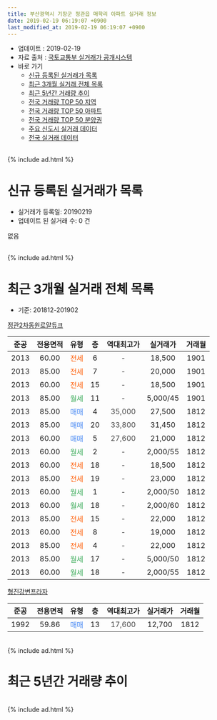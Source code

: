 ```yaml
---
title: 부산광역시 기장군 정관읍 매학리 아파트 실거래 정보
date: 2019-02-19 06:19:07 +0900
last_modified_at: 2019-02-19 06:19:07 +0900
---
```


* 업데이트 : 2019-02-19
* 자료 출처 : [국토교통부 실거래가 공개시스템](http://rt.molit.go.kr)
* 바로 가기
    * [신규 등록된 실거래가 목록](#신규-등록된-실거래가-목록)
    * [최근 3개월 실거래 전체 목록](#최근-3개월-실거래-전체-목록)
    * [최근 5년간 거래량 추이](#최근-5년간-거래량-추이)
    * [전국 거래량 TOP 50 지역](https://inasie.github.io/apt-trade-info/최근-3개월-전국에서-가장-거래가-많이-발생한-지역)
    * [전국 거래량 TOP 50 아파트](https://inasie.github.io/apt-trade-info/최근-3개월-전국에서-가장-거래가-많이-발생한-아파트)
    * [전국 거래량 TOP 50 분양권](https://inasie.github.io/apt-trade-info/최근-3개월-전국에서-가장-거래가-많이-발생한-분양권)
    * [주요 신도시 실거래 데이터](https://inasie.github.io/apt-trade-info/주요-신도시)
    * [전국 실거래 데이터](https://inasie.github.io/apt-trade-info/전국)
<br>
{% include ad.html %}
<br>

# 신규 등록된 실거래가 목록
* 실거래가 등록일: 20190219
* 업데이트 된 실거래 수: 0 건

없음

<br>
{% include ad.html %}
<br>

# 최근 3개월 실거래 전체 목록
* 기준: 201812-201902


[정관2차동원로얄듀크](https://search.naver.com/search.naver?query=%EB%B6%80%EC%82%B0%EA%B4%91%EC%97%AD%EC%8B%9C+%EA%B8%B0%EC%9E%A5%EA%B5%B0+%EC%A0%95%EA%B4%80%EC%9D%8D+%EB%A7%A4%ED%95%99%EB%A6%AC+%EC%A0%95%EA%B4%802%EC%B0%A8%EB%8F%99%EC%9B%90%EB%A1%9C%EC%96%84%EB%93%80%ED%81%AC)

|준공|전용면적|유형|층|역대최고가|실거래가|거래월|
|:---:|:---:|:---:|:---:|:---:|:---:|:---:|
|2013|60.00|<span style="color:#ff5a00">전세</span>|6|<span style="color:#444444">-</span>|18,500|1901|
|2013|85.00|<span style="color:#ff5a00">전세</span>|7|<span style="color:#444444">-</span>|20,000|1901|
|2013|60.00|<span style="color:#ff5a00">전세</span>|15|<span style="color:#444444">-</span>|18,500|1901|
|2013|85.00|<span style="color:#34a853">월세</span>|11|<span style="color:#444444">-</span>|5,000/45|1901|
|2013|85.00|<span style="color:#4285f3">매매</span>|4|<span style="color:#444444">35,000</span>|27,500|1812|
|2013|85.00|<span style="color:#4285f3">매매</span>|20|<span style="color:#444444">33,800</span>|31,450|1812|
|2013|60.00|<span style="color:#4285f3">매매</span>|5|<span style="color:#444444">27,600</span>|21,000|1812|
|2013|60.00|<span style="color:#34a853">월세</span>|2|<span style="color:#444444">-</span>|2,000/55|1812|
|2013|60.00|<span style="color:#ff5a00">전세</span>|18|<span style="color:#444444">-</span>|18,500|1812|
|2013|85.00|<span style="color:#ff5a00">전세</span>|19|<span style="color:#444444">-</span>|23,000|1812|
|2013|60.00|<span style="color:#34a853">월세</span>|1|<span style="color:#444444">-</span>|2,000/50|1812|
|2013|60.00|<span style="color:#34a853">월세</span>|18|<span style="color:#444444">-</span>|2,000/60|1812|
|2013|85.00|<span style="color:#ff5a00">전세</span>|15|<span style="color:#444444">-</span>|22,000|1812|
|2013|60.00|<span style="color:#ff5a00">전세</span>|8|<span style="color:#444444">-</span>|19,000|1812|
|2013|85.00|<span style="color:#ff5a00">전세</span>|4|<span style="color:#444444">-</span>|22,000|1812|
|2013|85.00|<span style="color:#34a853">월세</span>|17|<span style="color:#444444">-</span>|5,000/50|1812|
|2013|60.00|<span style="color:#34a853">월세</span>|18|<span style="color:#444444">-</span>|2,000/55|1812|

[형진강변프라자](https://search.naver.com/search.naver?query=%EB%B6%80%EC%82%B0%EA%B4%91%EC%97%AD%EC%8B%9C+%EA%B8%B0%EC%9E%A5%EA%B5%B0+%EC%A0%95%EA%B4%80%EC%9D%8D+%EB%A7%A4%ED%95%99%EB%A6%AC+%ED%98%95%EC%A7%84%EA%B0%95%EB%B3%80%ED%94%84%EB%9D%BC%EC%9E%90)

|준공|전용면적|유형|층|역대최고가|실거래가|거래월|
|:---:|:---:|:---:|:---:|:---:|:---:|:---:|
|1992|59.86|<span style="color:#4285f3">매매</span>|13|<span style="color:#444444">17,600</span>|12,700|1812|


<br>
{% include ad.html %}
<br>

# 최근 5년간 거래량 추이


<div style="width:100%;">
    <canvas id="deal_progress" height="200"></canvas>
</div>

<script>
new Chart(document.getElementById("deal_progress"), {
    type: 'line',
    data: {
        labels: ['201402','201403','201404','201405','201406','201407','201408','201409','201410','201411','201412','201501','201502','201503','201504','201505','201506','201507','201508','201509','201510','201511','201512','201601','201602','201603','201604','201605','201606','201607','201608','201609','201610','201611','201612','201701','201702','201703','201704','201705','201706','201707','201708','201709','201710','201711','201712','201801','201802','201803','201804','201805','201806','201807','201808','201809','201810','201811','201812','201901','201902'],
        datasets: [{
            label: '매매',
            pointRadius: 1,
            data: [12, 10, 5, 4, 1, 3, 8, 5, 5, 11, 8, 12, 5, 11, 18, 11, 15, 16, 15, 10, 21, 17, 12, 3, 5, 14, 17, 9, 11, 6, 10, 5, 18, 11, 11, 4, 4, 3, 4, 6, 7, 7, 4, 9, 5, 5, 4, 6, 5, 3, 3, 8, 2, 1, 1, 4, 1, 17, 4, 0, 0],
            borderColor: "rgba(255, 201, 14, 1)",
            backgroundColor: "rgba(255, 201, 14, 0.5)",
            fill: false,
            lineTension: 0
        },{
            label: '전월세',
            pointRadius: 1,
            data: [6, 7, 6, 3, 2, 4, 3, 3, 4, 2, 5, 5, 1, 7, 11, 3, 4, 16, 15, 22, 19, 18, 12, 10, 6, 5, 8, 6, 4, 5, 1, 9, 10, 9, 9, 5, 6, 3, 4, 4, 12, 4, 8, 11, 13, 17, 8, 16, 8, 15, 7, 7, 12, 10, 8, 7, 13, 6, 10, 4, 0],
            borderColor: "rgba(0, 141, 185, 1)",
            backgroundColor: "rgba(0, 141, 185, 0.5)",
            fill: false,
            lineTension: 0
        }
        ]
    },
    options: {
        responsive: true,
        title: {
            display: false
        },
        tooltips: {
            mode: 'index',
            intersect: false
        },
        hover: {
            mode: 'nearest',
            intersect: true
        },
        scales: {
            xAxes: [{
                display: true,
                scaleLabel: {
                    display: true,
                    labelString: '년/월'
                }
            }],
            yAxes: [{
                display: true,
                ticks: {
                    suggestedMin: 0,
                },
                scaleLabel: {
                    display: true,
                    labelString: '실거래 수'
                }
            }]
        }
    }
});

</script>


<br>
{% include ad.html %}
<br>

